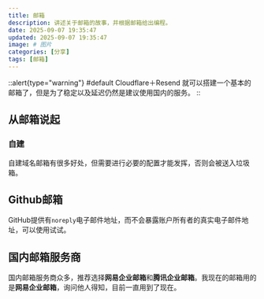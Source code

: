 ```yaml
---
title: 邮箱
description: 讲述关于邮箱的故事，并根据邮箱给出编程。
date: 2025-09-07 19:35:47
updated: 2025-09-07 19:35:47
image: # 图片
categories: [分享]
tags: [邮箱]
---
```


::alert{type="warning"}
#default
Cloudflare＋Resend 就可以搭建一个基本的邮箱了，但是为了稳定以及延迟仍然是建议使用国内的服务。
::

## 从邮箱说起

### 自建

自建域名邮箱有很多好处，但需要进行必要的配置才能发挥，否则会被送入垃圾箱。

## Github邮箱

GitHub提供有`noreply`电子邮件地址，而不会暴露账户所有者的真实电子邮件地址，可以使用试试。

<!--[1](https://blog.nichijou.moe/posts/old/github-gpg)-->

## 国内邮箱服务商

国内邮箱服务商众多，推荐选择**网易企业邮箱**和**腾讯企业邮箱**。我现在的邮箱用的是**网易企业邮箱**，询问他人得知，目前一直用到了现在。
